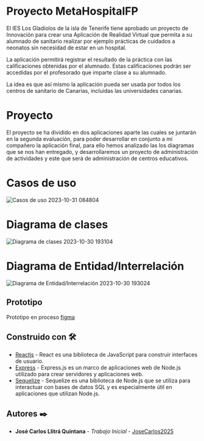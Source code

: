 # Proyecto MetaHospitalFP

El IES Los Gladiolos de la isla de Tenerife tiene aprobado un proyecto de Innovación para crear
una Aplicación de Realidad Virtual que permita a su alumnado de sanitario realizar por ejemplo
prácticas de cuidados a neonatos sin necesidad de estar en un hospital.

La aplicación permitirá registrar el resultado de la práctica con las calificaciones obtenidas por
el alumnado. Estas calificaciones podrán ser accedidas por el profesorado que imparte clase a
su alumnado.

La idea es que así mismo la aplicación pueda ser usada por todos los centros de sanitario de
Canarias, incluidas las universidades canarias.

# Proyecto

El proyecto se ha dividido en dos aplicaciones aparte las cuales se juntarán en la segunda evaluación,
para poder desarrollar en conjunto a mi compañero la aplicación final, para ello hemos analizado las
los diagramas que se nos han entregado, y desarrollaremos un proyecto de administración de actividades
y este que será de administración de centros educativos.

# Casos de uso

![Casos de uso 2023-10-31 084804](https://github.com/JoseCarlos2025/MetaHospitalfp/assets/118464246/67ca5d55-b02c-4519-993b-7a24bb736623)

# Diagrama de clases

![Diagrama de clases 2023-10-30 193104](https://github.com/JoseCarlos2025/MetaHospitalfp/assets/118464246/1586f5c4-b320-4700-965f-8c3a38c911cd)


# Diagrama de Entidad/Interrelación

![Diagrama de Entidad/Interrelación 2023-10-30 193024](https://github.com/JoseCarlos2025/MetaHospitalfp/assets/118464246/1d9a2e53-bf44-416a-baba-00dce438e6d9)

## Prototipo

Prototipo en proceso [figma](https://www.figma.com/file/cKBt0NM8CGovFJGsIVfnug/MetaHospitalFp?type=design&node-id=0%3A1&mode=design&t=XYOpM1Ug3TnG21M6-1)

## Construido con 🛠️

* [Reactjs](https://react.dev/) - React es una biblioteca de JavaScript para construir interfaces de usuario.
* [Express](https://expressjs.com/es/) - Express.js es un marco de aplicaciones web de Node.js utilizado para crear servidores y aplicaciones web.
* [Sequelize](https://sequelize.org/) - Sequelize es una biblioteca de Node.js que se utiliza para interactuar con bases de datos SQL y es especialmente útil en aplicaciones que utilizan Node.js.


## Autores ✒️

* **José Carlos Llitrá Quintana** - *Trabajo Inicial* - [JoseCarlos2025](https://github.com/JoseCarlos2025)
